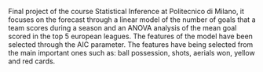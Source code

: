 Final project of the course Statistical Inference at Politecnico di Milano, it focuses on  the forecast through a linear model of the number of goals that a team scores during a season and an ANOVA analysis of the mean goal scored in the top 5 european leagues.
The features of the model have been selected through the AIC parameter. The features have being selected from the main important ones such as: ball possession, shots, aerials won, yellow and red cards.
